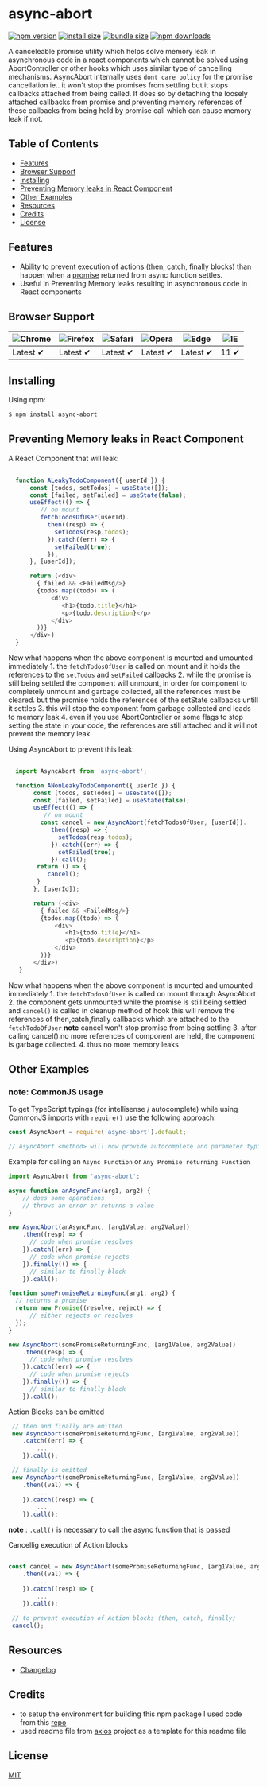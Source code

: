 # async-abort

[![npm version](https://img.shields.io/npm/v/async-abort.svg?style=flat-square)](https://www.npmjs.org/package/async-abort)
[![install size](https://packagephobia.now.sh/badge?p=async-abort)](https://packagephobia.now.sh/result?p=async-abort)
[![bundle size](https://badgen.net/bundlephobia/min/async-abort)](https://badgen.net/bundlephobia/min/async-abort)
[![npm downloads](https://img.shields.io/npm/dm/async-abort.svg?style=flat-square)](http://npm-stat.com/charts.html?package=async-abort)


A canceleable promise utility which helps solve memory leak in asynchronous code in a react components which cannot be solved using AbortController or other hooks which uses similar type of cancelling mechanisms. AsyncAbort internally uses `dont care policy` for the promise cancellation ie.. it won't stop the promises from settling but it stops callbacks attached from being called. It does so by detaching the loosely attached callbacks from promise and preventing memory references of these callbacks from being held by promise call which can cause memory leak if not.
## Table of Contents

  - [Features](#features)
  - [Browser Support](#browser-support)
  - [Installing](#installing)
  - [Preventing Memory leaks in React Component](#preventing-memory-leaks-in-react-component)
  - [Other Examples](#other-examples)
  - [Resources](#resources)
  - [Credits](#credits)
  - [License](#license)

## Features

- Ability to prevent execution of actions (then, catch, finally blocks) than happen when a [promise](https://developer.mozilla.org/en-US/docs/Web/JavaScript/Reference/Global_Objects/Promise) returned from async function settles.
- Useful in Preventing Memory leaks resulting in asynchronous code in React components

## Browser Support

![Chrome](https://raw.github.com/alrra/browser-logos/master/src/chrome/chrome_48x48.png) | ![Firefox](https://raw.github.com/alrra/browser-logos/master/src/firefox/firefox_48x48.png) | ![Safari](https://raw.github.com/alrra/browser-logos/master/src/safari/safari_48x48.png) | ![Opera](https://raw.github.com/alrra/browser-logos/master/src/opera/opera_48x48.png) | ![Edge](https://raw.github.com/alrra/browser-logos/master/src/edge/edge_48x48.png) | ![IE](https://raw.github.com/alrra/browser-logos/master/src/archive/internet-explorer_9-11/internet-explorer_9-11_48x48.png) |
--- | --- | --- | --- | --- | --- |
Latest ✔ | Latest ✔ | Latest ✔ | Latest ✔ | Latest ✔ | 11 ✔ |

## Installing

Using npm:

```bash
$ npm install async-abort
```

<!-- Using bower:

```bash
$ bower install async-abort
```

Using yarn:

```bash
$ yarn add async-abort
```

Using jsDelivr CDN:

```html
<script src="https://cdn.jsdelivr.net/npm/async-abort/dist/async-abort.min.js"></script>
``` -->

<!-- Using unpkg CDN:

```html
<script src="https://unpkg.com/async-abort/dist/async-abort.min.js"></script>
``` -->


## Preventing Memory leaks in React Component
 A React Component that will leak: 
 ```javascript
   
   function ALeakyTodoComponent({ userId }) {
       const [todos, setTodos] = useState([]);
       const [failed, setFailed] = useState(false);
       useEffect(() => {
          // on mount 
          fetchTodosOfUser(userId).
            then((resp) => {
              setTodos(resp.todos);
            }).catch((err) => {
              setFailed(true);
            });
       }, [userId]);

       return (<div>
         { failed && <FailedMsg/>}
         {todos.map((todo) => (
             <div>
                <h1>{todo.title}</h1>
                <p>{todo.description}</p>
             </div>
         ))}
       </div>)
   }
 ```
  Now what happens when the above component is mounted and umounted immediately
      1. the `fetchTodosOfUser` is called on mount and it holds the references
         to the `setTodos` and `setFailed` callbacks
      2. while the promise is still being settled the component will unmount, 
         in order for component to completely unmount and garbage collected, all the references must be cleared.
         but the promise holds the references of the setState callbacks untill it settles
      3. this will stop the component from garbage collected and leads to memory leak
      4. even if you use AbortController or some flags to 
       stop setting the state in your code, the references are still attached and it will not prevent the memory leak

Using AsyncAbort to prevent this leak: 

```javascript
  
  import AsyncAbort from 'async-abort';

  function ANonLeakyTodoComponent({ userId }) {
       const [todos, setTodos] = useState([]);
       const [failed, setFailed] = useState(false);
       useEffect(() => {
          // on mount 
         const cancel = new AsyncAbort(fetchTodosOfUser, [userId]).
            then((resp) => {
              setTodos(resp.todos);
            }).catch((err) => {
              setFailed(true);
            }).call();
        return () => {
           cancel();
        }
       }, [userId]);

       return (<div>
         { failed && <FailedMsg/>}
         {todos.map((todo) => (
             <div>
                <h1>{todo.title}</h1>
                <p>{todo.description}</p>
             </div>
         ))}
       </div>)
   }
```
  Now what happens when the above component is mounted and umounted immediately
      1. the `fetchTodosOfUser` is called on mount through AsyncAbort
      2. the component gets unmounted while the promise is still being settled  and 
         `cancel()` is called in cleanup method of hook this will remove the references
         of then,catch,finally callbacks which are attached to the `fetchTodoOfUser`
         **note** cancel won't stop promise from being settling
      3. after calling cancel() no more references of component are held, the component is garbage collected.
      4. thus no more memory leaks


## Other Examples

### note: CommonJS usage
To get TypeScript typings (for intellisense / autocomplete) while using CommonJS imports with `require()` use the following approach:

```js
const AsyncAbort = require('async-abort').default;

// AsyncAbort.<method> will now provide autocomplete and parameter typings
```

Example for calling an `Async Function` or `Any Promise returning Function`

```js
import AsyncAbort from 'async-abort';

async function anAsyncFunc(arg1, arg2) {
    // does some operations
    // throws an error or returns a value
}

new AsyncAbort(anAsyncFunc, [arg1Value, arg2Value])
    .then((resp) => {
      // code when promise resolves
    }).catch((err) => {
      // code when promise rejects
    }).finally(() => {
      // similar to finally block 
    }).call();

function somePromiseReturningFunc(arg1, arg2) {
  // returns a promise
  return new Promise((resolve, reject) => {
      // either rejects or resolves
  });
}

new AsyncAbort(somePromiseReturningFunc, [arg1Value, arg2Value])
    .then((resp) => {
      // code when promise resolves
    }).catch((err) => {
      // code when promise rejects
    }).finally(() => {
      // similar to finally block 
    }).call();

```
Action Blocks can be omitted

```js
 // then and finally are omitted
 new AsyncAbort(somePromiseReturningFunc, [arg1Value, arg2Value])
    .catch((err) => {
        ...
    }).call();

 // finally is omitted
 new AsyncAbort(somePromiseReturningFunc, [arg1Value, arg2Value])
    .then((val) => {
        ...
    }).catch((resp) => {
        ...
    }).call();

```
**note** : `.call()` is necessary to call the async function that is passed

Cancellig execution of Action blocks

```js

const cancel = new AsyncAbort(somePromiseReturningFunc, [arg1Value, arg2Value])
    .then((val) => {
        ...
    }).catch((resp) => {
        ...
    }).call();
 
 // to prevent execution of Action blocks (then, catch, finally)
 cancel();
```

## Resources

* [Changelog](https://github.com/mohanteja1/async-abort/blob/master/CHANGELOG.md)


## Credits
  - to setup the environment for building this npm package I used code from this [repo](https://github.com/GeorgianStan/framework-for-building-libraries)
  - used readme file from [axios](https://github.com/axios/axios) project as a template for this readme file
## License

[MIT](./LICENSE)
